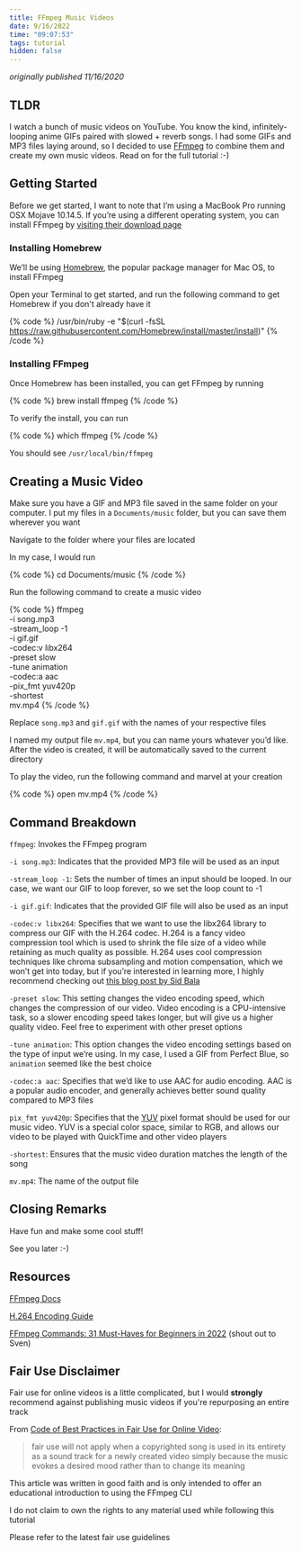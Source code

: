 ```yaml
---
title: FFmpeg Music Videos
date: 9/16/2022
time: "09:07:53"
tags: tutorial
hidden: false
---
```


_originally published 11/16/2020_

## TLDR

I watch a bunch of music videos on YouTube. You know the kind, infinitely-looping anime GIFs paired with slowed + reverb songs. I had some GIFs and MP3 files laying around, so I decided to use [FFmpeg](https://ffmpeg.org/) to combine them and create my own music videos. Read on for the full tutorial :-)

## Getting Started

Before we get started, I want to note that I’m using a MacBook Pro running OSX Mojave 10.14.5. If you’re using a different operating system, you can install FFmpeg by [visiting their download page](https://ffmpeg.org/download.html)

### Installing Homebrew

We’ll be using [Homebrew](https://brew.sh/), the popular package manager for Mac OS, to install FFmpeg

Open your Terminal to get started, and run the following command to get Homebrew if you don't already have it

{% code %}
/usr/bin/ruby -e "$(curl -fsSL https://raw.githubusercontent.com/Homebrew/install/master/install)"
{% /code %}

### Installing FFmpeg

Once Homebrew has been installed, you can get FFmpeg by running

{% code %}
brew install ffmpeg
{% /code %}

To verify the install, you can run

{% code %}
which ffmpeg
{% /code %}

You should see `/usr/local/bin/ffmpeg`

## Creating a Music Video

Make sure you have a GIF and MP3 file saved in the same folder on your computer. I put my files in a `Documents/music` folder, but you can save them wherever you want

Navigate to the folder where your files are located

In my case, I would run

{% code %}
cd Documents/music
{% /code %}

Run the following command to create a music video

{% code %}
ffmpeg \
-i song.mp3 \
-stream_loop -1 \
-i gif.gif \
-codec:v libx264 \
-preset slow \
-tune animation \
-codec:a aac \
-pix_fmt yuv420p \
-shortest \
mv.mp4
{% /code %}

Replace `song.mp3` and `gif.gif` with the names of your respective files

I named my output file `mv.mp4`, but you can name yours whatever you’d like. After the video is created, it will be automatically saved to the current directory

To play the video, run the following command and marvel at your creation

{% code %}
open mv.mp4
{% /code %}

## Command Breakdown

`ffmpeg`: Invokes the FFmpeg program

`-i song.mp3`: Indicates that the provided MP3 file will be used as an input

`-stream_loop -1`: Sets the number of times an input should be looped. In our case, we want our GIF to loop forever, so we set the loop count to -1

`-i gif.gif`: Indicates that the provided GIF file will also be used as an input

`-codec:v libx264`: Specifies that we want to use the libx264 library to compress our GIF with the H.264 codec. H.264 is a fancy video compression tool which is used to shrink the file size of a video while retaining as much quality as possible. H.264 uses cool compression techniques like chroma subsampling and motion compensation, which we won’t get into today, but if you’re interested in learning more, I highly recommend checking out [this blog post by Sid Bala](https://sidbala.com/h-264-is-magic/)

`-preset slow`: This setting changes the video encoding speed, which changes the compression of our video. Video encoding is a CPU-intensive task, so a slower encoding speed takes longer, but will give us a higher quality video. Feel free to experiment with other preset options

`-tune animation`: This option changes the video encoding settings based on the type of input we’re using. In my case, I used a GIF from Perfect Blue, so `animation` seemed like the best choice

`-codec:a aac`: Specifies that we’d like to use AAC for audio encoding. AAC is a popular audio encoder, and generally achieves better sound quality compared to MP3 files

`pix_fmt yuv420p`: Specifies that the [YUV](https://en.wikipedia.org/wiki/YUV) pixel format should be used for our music video. YUV is a special color space, similar to RGB, and allows our video to be played with QuickTime and other video players

`-shortest`: Ensures that the music video duration matches the length of the song

`mv.mp4`: The name of the output file

## Closing Remarks

Have fun and make some cool stuff!

See you later :-)

## Resources

[FFmpeg Docs](https://ffmpeg.org/ffmpeg.html)

[H.264 Encoding Guide](https://trac.ffmpeg.org/wiki/Encode/H.264)

[FFmpeg Commands: 31 Must-Haves for Beginners in 2022](https://www.videoproc.com/resource/ffmpeg-commands.htm) (shout out to Sven)

## Fair Use Disclaimer

Fair use for online videos is a little complicated, but I would **strongly** recommend against publishing music videos if you're repurposing an entire track

From [Code of Best Practices in Fair Use for Online Video](https://cmsimpact.org/code/code-best-practices-fair-use-online-video/):

> fair use will not apply when a copyrighted song is used in its entirety as a sound track for a newly created video simply because the music evokes a desired mood rather than to change its meaning

This article was written in good faith and is only intended to offer an educational introduction to using the FFmpeg CLI

I do not claim to own the rights to any material used while following this tutorial

Please refer to the latest fair use guidelines
